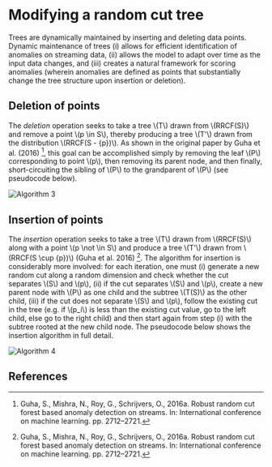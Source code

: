 # Modifying a random cut tree

Trees are dynamically maintained by inserting and deleting data points. Dynamic
maintenance of trees (i) allows for efficient identification of anomalies on
streaming data, (ii) allows the model to adapt over time as the input data
changes, and (iii) creates a natural framework for scoring anomalies (wherein
anomalies are defined as points that substantially change the tree structure
upon insertion or deletion).

## Deletion of points

The *deletion* operation seeks to take a tree \\(T\\) drawn from \\(RRCF(S)\\)
and remove a point \\(p \in S\\), thereby producing a tree \\(T'\\) drawn from the
distribution \\(RRCF(S - \{p\})\\). As shown in the original paper by
Guha et al. (2016) [^1], this goal can be accomplished simply by removing the leaf
\\(P\\) corresponding to point \\(p\\), then removing its parent node, and then finally,
short-circuiting the sibling of \\(P\\) to the grandparent of \\(P\\) (see pseudocode below).

![Algorithm 3](https://s3.us-east-2.amazonaws.com/mdbartos-img/rrcf/alg_3.png)

## Insertion of points

The *insertion*
operation seeks to take a tree \\(T\\) drawn from \\(RRCF(S)\\) along with a point \\(p
\not \in S\\) and produce a tree \\(T'\\) drawn from \\(RRCF(S \cup \{p\})\\) (Guha et al. 2016) [^1]. The
algorithm for insertion is considerably more involved: for each iteration, one
must (i) generate a new random cut along a random dimension and check whether
the cut separates \\(S\\) and \\(p\\), (ii) if the cut separates \\(S\\) and \\(p\\), create a
new parent node with \\(P\\) as one child and the subtree \\(T(S)\\) as the other child,
(iii) if the cut does not separate \\(S\\) and \\(p\\), follow the existing cut in the
tree (e.g. if \\(p_i\\) is less than the existing cut value, go to the left child,
else go to the right child) and then start again from step (i) with the subtree
rooted at the new child node. The pseudocode below shows the
insertion algorithm in full detail.

![Algorithm 4](https://s3.us-east-2.amazonaws.com/mdbartos-img/rrcf/alg_4.png)

## References

[^1]: Guha, S., Mishra, N., Roy, G., Schrijvers, O., 2016a. Robust random cut forest based anomaly detection on streams. In: International conference on machine learning. pp. 2712–2721.
